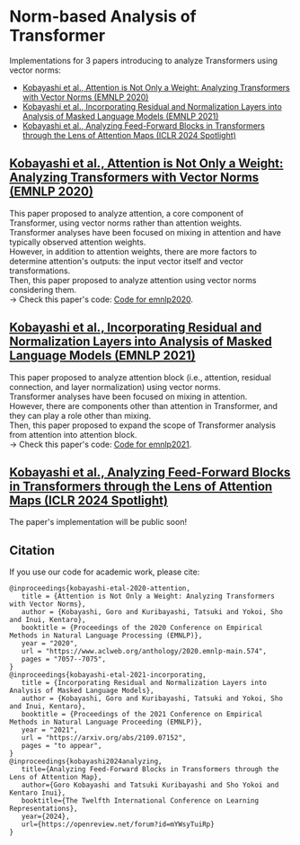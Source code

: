 # Norm-based Analysis of Transformer

Implementations for 3 papers introducing to analyze Transformers using vector norms:
* [Kobayashi et al., Attention is Not Only a Weight: Analyzing Transformers with Vector Norms (EMNLP 2020)](https://www.aclweb.org/anthology/2020.emnlp-main.574/)
* [Kobayashi et al., Incorporating Residual and Normalization Layers into Analysis of Masked Language Models (EMNLP 2021)](https://aclanthology.org/2021.emnlp-main.373/)
* [Kobayashi et al., Analyzing Feed-Forward Blocks in Transformers through the Lens of Attention Maps (ICLR 2024 Spotlight)](https://openreview.net/forum?id=mYWsyTuiRp)

## [Kobayashi et al., Attention is Not Only a Weight: Analyzing Transformers with Vector Norms (EMNLP 2020)](https://www.aclweb.org/anthology/2020.emnlp-main.574/)
This paper proposed to analyze attention, a core component of Transformer, using vector norms rather than attention weights.  
Transformer analyses have been focused on mixing in attention and have typically observed attention weights.  
However, in addition to attention weights, there are more factors to determine attention's outputs: the input vector itself and vector transformations.  
Then, this paper proposed to analyze attention using vector norms considering them.  
 → Check this paper's code: [Code for emnlp2020](emnlp2020).  


## [Kobayashi et al., Incorporating Residual and Normalization Layers into Analysis of Masked Language Models (EMNLP 2021)](https://aclanthology.org/2021.emnlp-main.373/)
This paper proposed to analyze attention block (i.e., attention, residual connection, and layer normalization) using vector norms.  
Transformer analyses have been focused on mixing in attention.  
However, there are components other than attention in Transformer, and they can play a role other than mixing.  
Then, this paper proposed to expand the scope of Transformer analysis from attention into attention block.  
 → Check this paper's code: [Code for emnlp2021](emnlp2021).  


## [Kobayashi et al., Analyzing Feed-Forward Blocks in Transformers through the Lens of Attention Maps (ICLR 2024 Spotlight)](https://openreview.net/forum?id=mYWsyTuiRp)
The paper's implementation will be public soon!

## Citation
If you use our code for academic work, please cite:

```
@inproceedings{kobayashi-etal-2020-attention,  
   title = {Attention is Not Only a Weight: Analyzing Transformers with Vector Norms},  
   author = {Kobayashi, Goro and Kuribayashi, Tatsuki and Yokoi, Sho and Inui, Kentaro},  
   booktitle = {Proceedings of the 2020 Conference on Empirical Methods in Natural Language Processing (EMNLP)},  
   year = "2020",  
   url = "https://www.aclweb.org/anthology/2020.emnlp-main.574",  
   pages = "7057--7075",  
}
@inproceedings{kobayashi-etal-2021-incorporating,
   title = {Incorporating Residual and Normalization Layers into Analysis of Masked Language Models},
   author = {Kobayashi, Goro and Kuribayashi, Tatsuki and Yokoi, Sho and Inui, Kentaro},
   booktitle = {Proceedings of the 2021 Conference on Empirical Methods in Natural Language Proceeding (EMNLP)},
   year = "2021",
   url = "https://arxiv.org/abs/2109.07152",
   pages = "to appear",
}
@inproceedings{kobayashi2024analyzing,
   title={Analyzing Feed-Forward Blocks in Transformers through the Lens of Attention Map},
   author={Goro Kobayashi and Tatsuki Kuribayashi and Sho Yokoi and Kentaro Inui},
   booktitle={The Twelfth International Conference on Learning Representations},
   year={2024},
   url={https://openreview.net/forum?id=mYWsyTuiRp}
}
```
